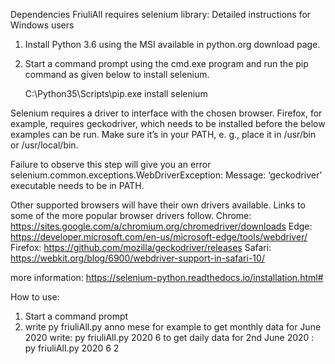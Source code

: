 Dependencies
FriuliAll requires selenium library:
Detailed instructions for Windows users

1.  Install Python 3.6 using the MSI available in python.org download page.

2.  Start a command prompt using the cmd.exe program and run the pip command as given below to install selenium.

    C:\Python35\Scripts\pip.exe install selenium

Selenium requires a driver to interface with the chosen browser. Firefox, for example, requires geckodriver, which needs to be installed before the below examples can be run. Make sure it’s in your PATH, e. g., place it in /usr/bin or /usr/local/bin.

Failure to observe this step will give you an error selenium.common.exceptions.WebDriverException: Message: ‘geckodriver’ executable needs to be in PATH.

Other supported browsers will have their own drivers available. Links to some of the more popular browser drivers follow.
Chrome: 	https://sites.google.com/a/chromium.org/chromedriver/downloads
Edge: 	https://developer.microsoft.com/en-us/microsoft-edge/tools/webdriver/
Firefox: 	https://github.com/mozilla/geckodriver/releases
Safari: 	https://webkit.org/blog/6900/webdriver-support-in-safari-10/

more information: https://selenium-python.readthedocs.io/installation.html#


How to use:
1.  Start a command prompt
2.  write py friuliAll.py anno mese 
for example to get monthly data for June 2020 write: py friuliAll.py 2020 6
to get daily data for 2nd June 2020 : py friuliAll.py 2020 6 2